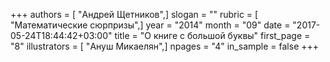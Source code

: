 +++
authors = [ "Андрей Щетников",]
slogan = ""
rubric = [ "Математические сюрпризы",]
year = "2014"
month = "09"
date = "2017-05-24T18:44:42+03:00"
title = "О книге с большой буквы"
first_page = "8"
illustrators = [ "Ануш Микаелян",]
npages = "4"
in_sample = false
+++
